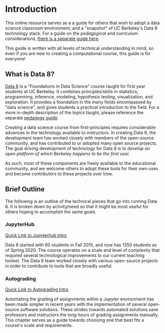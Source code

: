 # Introduction

This online resource serves as a a guide for others that wish to adopt a data science classroom environment, and a "snapshot" of UC Berkeley's Data 8 technology stack. For a guide on the *pedagogical* and *curriculum* considerations, [there is a separate guide here](http://data8.org/zero-to-data-8/teaching/README.html).

This guide is written with all levels of technical understanding in mind, so even if you are new to creating a computational course, this guide is for everyone!

[comment]: <> (TODO: A reminder to change the link above once the new guide is created and finished.)

## What is Data 8?

[Data 8](http://data8.org/) is a "Foundations in Data Science" course taught for first year students 
at UC Berkeley. It combines principles/skills in statistics, programming, inference, modeling,
hypothesis testing, visualization, and exploration. It provides a foundation in the many fields
encompassed by "data science", and gives students a practical introduction to the field. For a 
more in-depth description of the topics taught, please reference the separate 
[pedagogy guide](http://data8.org/zero-to-data-8/teaching/README.html).

Creating a data science course from first-principles requires considerable
advances in the technology available to instructors. In creating Data 8, the
development team has worked closely with members of the open-source community,
and has contributed to or adopted many open source projects. The goal driving
development of technology for Data 8 is to *develop an open platform of which
Berkeley happens to be the first user.*

As such, most of these components are freely available to the educational community, and we welcome
others to adopt these tools for their own uses and become contributors to these projects over time.

## Brief Outline

The following is an outline of the technical pieces that go into running Data 8. It is broken down 
by activity/need so that it might be most useful for others hoping to accomplish the same goals.

### JupyterHub

[Quick Link to Jupyterhub Intro](jupyterhub/intro)

Data 8 started with 60 students in Fall 2015, and now has 1350 students as of Spring 2020. 
The course operates on a scale and level of complexity that required several technological 
improvements to our current teaching toolset. The Data 8 team worked closely with various 
open-source projects in order to contribute to tools that are broadly useful.

### Autograding

[Quick Link to Autograding Intro](autograding/intro)

Automating the grading of assignments within a Jupyter environment has been made simpler in recent 
years with the implementation of several open-source software solutions. These strides towards 
automated solutions save professors and instructors the long hours of grading assignments manually. 
This chapter serves as a guide towards choosing one that best fits a course's scale and requirements.